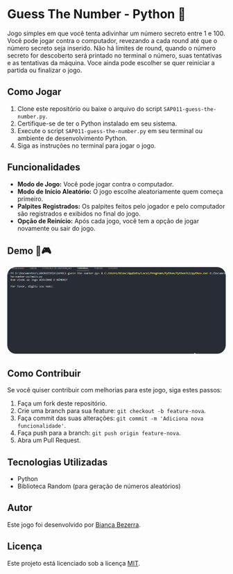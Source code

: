 # Guess The Number - Python 🐍

Jogo simples em que você tenta adivinhar um número secreto entre 1 e 100. Você pode jogar contra o computador, revezando a cada round até que o número secreto seja inserido. Não há limites de round, quando o número secreto for descoberto será printado no terminal o número, suas tentativas e as tentativas da máquina. Voce ainda pode escolher se quer reiniciar a partida ou finalizar o jogo.

## Como Jogar

1. Clone este repositório ou baixe o arquivo do script `SAP011-guess-the-number.py`.
2. Certifique-se de ter o Python instalado em seu sistema.
3. Execute o script `SAP011-guess-the-number.py` em seu terminal ou ambiente de desenvolvimento Python.
4. Siga as instruções no terminal para jogar o jogo.

## Funcionalidades

- **Modo de Jogo:** Você pode jogar contra o computador.
- **Modo de Início Aleatório:** O jogo escolhe aleatoriamente quem começa primeiro.
- **Palpites Registrados:** Os palpites feitos pelo jogador e pelo computador são registrados e exibidos no final do jogo.
- **Opção de Reinício:** Após cada jogo, você tem a opção de jogar novamente ou sair do jogo.

## Demo 🎲🎮

<p align="center">
  <img style = 'border-radius: 20px' style = 'object-fit: cover;' width = 600 height = 200 src="demo.gif" alt="Demonstração do jogo" />
</p>

## Como Contribuir

Se você quiser contribuir com melhorias para este jogo, siga estes passos:

1. Faça um fork deste repositório.
2. Crie uma branch para sua feature: `git checkout -b feature-nova`.
3. Faça commit das suas alterações: `git commit -m 'Adiciona nova funcionalidade'`.
4. Faça push para a branch: `git push origin feature-nova`.
5. Abra um Pull Request.

## Tecnologias Utilizadas

- Python
- Biblioteca Random (para geração de números aleatórios)

## Autor

Este jogo foi desenvolvido por [Bianca Bezerra](https://www.linkedin.com/in/bianca-bezerra-dev).

## Licença

Este projeto está licenciado sob a licença [MIT](https://opensource.org/licenses/MIT).

